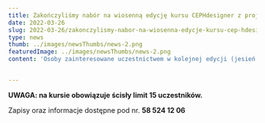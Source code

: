 ```yaml
---
title: Zakończyliśmy nabór na wiosenną edycję kursu CEPHdesigner z projektowania budynków pasywnych. 
date: 2022-03-26
slug: 2022-03-26/zakonczylismy-nabor-na-wiosenna-edycje-kursu-cep-hdesigner
type: news
thumb: ../images/newsThumbs/news-2.png
featuredImage: ../images/newsThumbs/news-2.png
content: 'Osoby zainteresowane uczestnictwem w kolejnej edycji (jesień 2022 r.) mają możliwość zapisu na listę uczestniczących.'


---
```


**UWAGA: na kursie obowiązuje ścisły limit 15 uczestników.**

Zapisy oraz informacje dostępne pod nr. **58 524 12 06**
